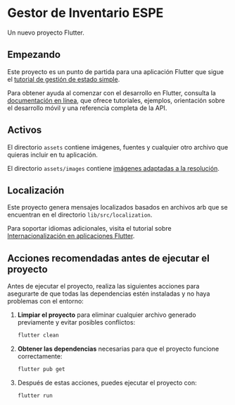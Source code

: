 # Gestor de Inventario ESPE

Un nuevo proyecto Flutter.

## Empezando

Este proyecto es un punto de partida para una aplicación Flutter que sigue el
[tutorial de gestión de estado simple](https://flutter.dev/to/state-management-sample).

Para obtener ayuda al comenzar con el desarrollo en Flutter, consulta la
[documentación en línea](https://docs.flutter.dev), que ofrece tutoriales,
ejemplos, orientación sobre el desarrollo móvil y una referencia completa de la API.

## Activos

El directorio `assets` contiene imágenes, fuentes y cualquier otro archivo que quieras
incluir en tu aplicación.

El directorio `assets/images` contiene [imágenes adaptadas a la resolución](https://flutter.dev/to/resolution-aware-images).

## Localización

Este proyecto genera mensajes localizados basados en archivos arb que se encuentran en
el directorio `lib/src/localization`.

Para soportar idiomas adicionales, visita el tutorial sobre
[Internacionalización en aplicaciones Flutter](https://flutter.dev/to/internationalization).

## Acciones recomendadas antes de ejecutar el proyecto

Antes de ejecutar el proyecto, realiza las siguientes acciones para asegurarte de que todas las dependencias estén instaladas y no haya problemas con el entorno:

1. **Limpiar el proyecto** para eliminar cualquier archivo generado previamente y evitar posibles conflictos:

   ```bash
   flutter clean
   ```

2. **Obtener las dependencias** necesarias para que el proyecto funcione correctamente:

   ```bash
   flutter pub get
   ```

3. Después de estas acciones, puedes ejecutar el proyecto con:

   ```bash
   flutter run
   ```
